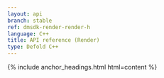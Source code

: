 ```yaml
---
layout: api
branch: stable
ref: dmsdk-render-render-h
language: C++
title: API reference (Render)
type: Defold C++
---
```

{% include anchor_headings.html html=content %}